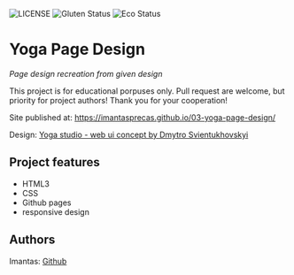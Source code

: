 ![LICENSE](https://img.shields.io/badge/license-MIT-blue.svg?style=flat-square)
![Gluten Status](https://img.shields.io/badge/Gluten-Free-green.svg)
![Eco Status](https://img.shields.io/badge/ECO-Friendly-green.svg)

# Yoga Page Design

_Page design recreation from given design_

This project is for educational porpuses only. Pull request are welcome, but priority for project authors! Thank you for your cooperation!

Site published at: https://imantasprecas.github.io/03-yoga-page-design/

Design: [Yoga studio - web ui concept by Dmytro Svientukhovskyi ](https://dribbble.com/shots/6857288/attachments/6857288-Yoga-studio-web-ui-concept?mode=media)

## Project features

- HTML3
- CSS
- Github pages
- responsive design

## Authors

Imantas: [Github](https://github.com/ImantasPrecas)
